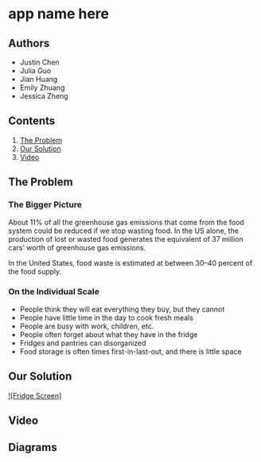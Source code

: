 # app name here

## Authors
* Justin Chen
* Julia Guo
* Jian Huang
* Emily Zhuang
* Jessica Zheng

## Contents

1. [The Problem](#the-problem)
2. [Our Solution](#our-solution)
3. [Video](#video)

## The Problem

### The Bigger Picture

About 11% of all the greenhouse gas emissions that come from the food system could be reduced if we stop wasting food. In the US alone, the production of lost or wasted food generates the equivalent of 37 million cars’ worth of greenhouse gas emissions.

In the United States, food waste is estimated at between 30–40 percent of the food supply.

### On the Individual Scale

* People think they will eat everything they buy, but they cannot
* People have little time in the day to cook fresh meals
* People are busy with work, children, etc.
* People often forget about what they have in the fridge
* Fridges and pantries can disorganized
* Food storage is often times first-in-last-out, and there is little space


## Our Solution
[![Fridge Screen]](./images/fridge.png)

## Video

## Diagrams

